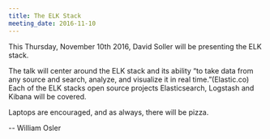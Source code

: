 ```yaml
---
title: The ELK Stack
meeting_date: 2016-11-10
---
```


<!-- INSERT TEXT HERE -->

This Thursday, November 10th 2016, David Soller will be presenting the ELK
stack.

The talk will center around the ELK stack and its ability “to take data from any
source and search, analyze, and visualize it in real time.”(Elastic.co) Each of
the ELK stacks open source projects Elasticsearch, Logstash and Kibana will be
covered.

Laptops are encouraged, and as always, there will be pizza.

-- William Osler

<!-- generated by _helpers/newPost.rb -->
